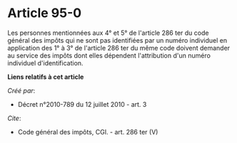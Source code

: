 # Article 95-0

Les personnes mentionnées aux 4° et 5° de l'article 286 ter du code général des impôts qui ne sont pas identifiées par un
numéro individuel en application des 1° à 3° de l'article 286 ter du même code doivent demander au service des impôts dont
elles dépendent l'attribution d'un numéro individuel d'identification.

**Liens relatifs à cet article**

_Créé par_:

  - Décret n°2010-789 du 12 juillet 2010 - art. 3

_Cite_:

  - Code général des impôts, CGI. - art. 286 ter (V)
